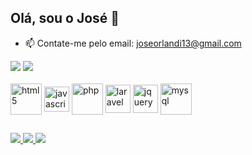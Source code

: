 ## Olá, sou o José 👋

- 📫 Contate-me pelo email: joseorlandi13@gmail.com

<div>
  <a href="https://github.com/JoseHCO"></a>
  <img heidth="180em" src="https://github-readme-stats.vercel.app/api?username=JoseHCO&show_icons=true&theme=dark&include_all_commits=true"/>
  <img heidth="180em" src="https://github-readme-stats.vercel.app/api/top-langs/?username=JoseHCO&layout=compact&langs_count=16&theme=dark"/>
</div>
<br>
<div style="display: inline_block">
  <img align="center" alt="html5" height="50" width="50" src="https://cdn.jsdelivr.net/gh/devicons/devicon/icons/html5/html5-original.svg" />
  <img align="center" alt="javascript" height="40" width="40" src="https://cdn.jsdelivr.net/gh/devicons/devicon/icons/javascript/javascript-plain.svg" />
  <img align="center" alt="php" height="50" width="50" src="https://cdn.jsdelivr.net/gh/devicons/devicon/icons/php/php-plain.svg" />
  <img align="center" alt="laravel" height="45" width="40" src="https://cdn.jsdelivr.net/gh/devicons/devicon/icons/laravel/laravel-plain-wordmark.svg" />
  <img align="center" alt="jquery" height="45" width="40" src="https://cdn.jsdelivr.net/gh/devicons/devicon/icons/jquery/jquery-original.svg" />
  <img align="center" alt="mysql" height="50" width="50" src="https://cdn.jsdelivr.net/gh/devicons/devicon/icons/mysql/mysql-original-wordmark.svg" />
</div>
  
##

<div>
  <a href="https://www.linkedin.com/in/jhco/">
    <img src="https://img.shields.io/badge/LinkedIn-0077B5?style=for-the-badge&logo=linkedin&logoColor=white" target="_blank">
  </a>
  <a href="mailto:joseorlandi13@gmail.com">
    <img src="https://img.shields.io/badge/Gmail-D14836?style=for-the-badge&logo=gmail&logoColor=white" target="_blank">
  </a>
  <a href="https://wa.me/41992261186">
    <img src="https://img.shields.io/badge/WhatsApp-25D366?style=for-the-badge&logo=whatsapp&logoColor=white" target="_blank">
  </a>
</div>
